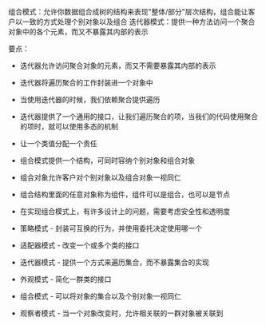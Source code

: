 组合模式：允许你数据组合成树的结构来表现"整体/部分"层次结构，组合能让客户以一致的方式处理个别对象以及组合
迭代器模式：提供一种方法访问一个聚合对象中的各个元素，而又不暴露其内部的表示

要点：
- 迭代器允许访问聚合对象的元素，而又不需要暴露其内部的表示
- 迭代器将遍历聚合的工作封装进一个对象中
- 当使用迭代器的时候，我们依赖聚合提供遍历
- 迭代器提供了一个通用的接口，让我们遍历聚合的项，当我们的代码使用聚合的项时，就可以使用多态的机制
- 让一个类值分配一个责任
- 组合模式提供一个结构，可同时容纳个别对象和组合对象
- 组合对象允许客户对个别对象以及组合对象一视同仁
- 组合结构里面的任意对象称为组件，组件可以是组合，也可以是节点
- 在实现组合模式上，有许多设计上的问题，需要考虑安全性和透明度


- 策略模式 - 封装可互换的行为，并使用委托决定使用哪一个
- 适配器模式 - 改变一个或多个类的接口
- 迭代器模式 - 提供一个方式来遍历集合，而不暴露集合的实现
- 外观模式 - 简化一群类的接口
- 组合模式 - 可以将对象的集合以及个别对象一视同仁
- 观察者模式 - 当一个对象改变时，允许相关联的一群对象被关联到

